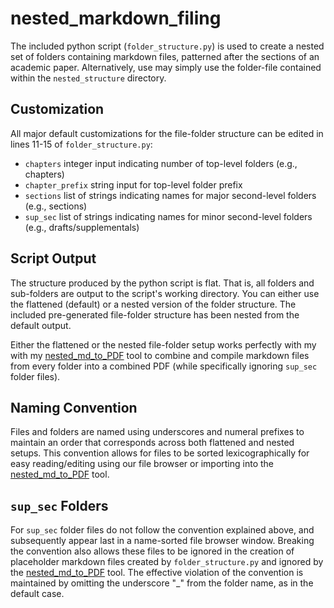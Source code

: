 # nested_markdown_filing
The included python script (`folder_structure.py`) is used to create a nested set of folders containing markdown files, patterned after the sections of an academic paper. Alternatively, use may simply use the folder-file contained within the `nested_structure` directory.

## Customization
All major default customizations for the file-folder structure can be edited in lines 11-15 of `folder_structure.py`:

- `chapters` integer input indicating number of top-level folders (e.g., chapters)
- `chapter_prefix` string input for top-level folder prefix
- `sections` list of strings indicating names for major second-level folders (e.g., sections)
- `sup_sec` list of strings indicating names for minor second-level folders (e.g., drafts/supplementals)

## Script Output

The structure produced by the python script is flat. That is, all folders and sub-folders are output to the script's working directory. You can either use the flattened (default) or a nested version of the folder structure. The  included pre-generated file-folder structure has been nested from the default output.

Either the flattened or the nested file-folder setup works perfectly with my with my [nested_md_to_PDF](https://github.com/joshuascriven/nested_md_to_PDF/tree/master) tool to combine and compile markdown files from every folder into a combined PDF (while specifically ignoring `sup_sec` folder files). 

## Naming Convention
Files and folders are named using underscores and numeral prefixes to maintain an order that corresponds across both flattened and nested setups. This convention allows for files to be sorted lexicographically for easy reading/editing using our file browser or importing into the [nested_md_to_PDF](https://github.com/joshuascriven/nested_md_to_PDF/tree/master) tool.

## `sup_sec` Folders
For `sup_sec` folder files do not follow the convention explained above, and subsequently appear last in a name-sorted file browser window. Breaking the convention also allows these files to be ignored in the creation of placeholder markdown files created by `folder_structure.py` and ignored by the [nested_md_to_PDF](https://github.com/joshuascriven/nested_md_to_PDF/tree/master) tool. The effective violation of the convention is maintained by omitting the underscore "_" from the folder name, as in the default case.



